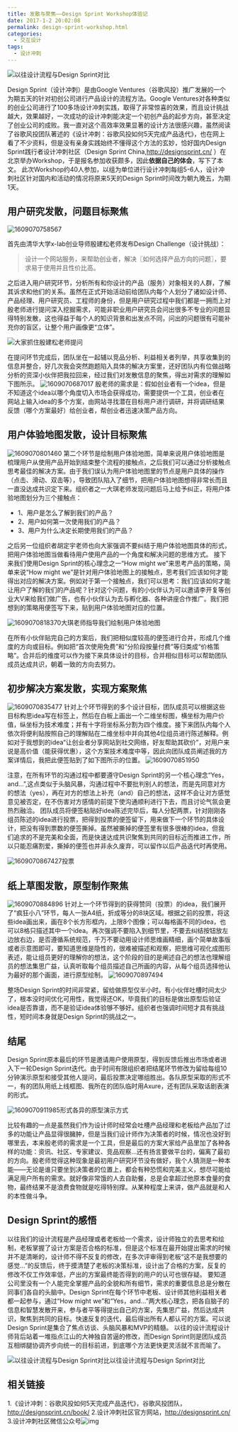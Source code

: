 ```yaml
---
title: 发散与聚焦——Design Sprint Workshop体验记
date: 2017-1-2 20:02:08
permalink: design-sprint-workshop.html
categories:
  - 交互设计
tags:
  - 设计冲刺
---
```


![以往设计流程与Design Sprint对比](http://pic.ftium4.com/vs-825x373.png)

Design Sprint（设计冲刺）是由Google Ventures（谷歌风投）推广发展的一个为期五天的针对初创公司进行产品设计的流程方法。Google Ventures对各种类似的创业公司进行了100多场设计冲刺实践，取得了非常惊喜的效果，而且设计挑战越大，效果越好，一次成功的设计冲刺能决定一个初创产品的起步方向，甚至决定了创业公司的成败。我一直对这个高效率效果显著的设计方法很感兴趣，虽然阅读了谷歌风投团队著述的《设计冲刺：谷歌风投如何5天完成产品迭代》，也在网上看了不少资料，但是没有亲身实践始终不懂得这个方法的玄妙，恰好国内Design Sprint践行者设计冲刺社区（Design Sprint China,http://designsprint.cn/ ）在北京举办Workshop，于是报名参加收获颇多，因此**依据自己的体会**，写下了本文。<!-- more -->
此次Workshop约40人参加，以组为单位进行设计冲刺每组5-6人，设计冲刺社区针对国内和活动的情况将原来5天的Design Sprint时间改为朝九晚五，为期1天。

## 用户研究发散，问题目标聚焦

![1609070758567](http://pic.ftium4.com/1609070758567.png)

首先由清华大学x-lab创业导师殷建松老师发布Design Challenge（设计挑战）：

> 设计一个网站服务，来帮助创业者，解决〖如何选择产品方向的问题〗，要求易于使用并且性价比高。

之后进入用户研究环节，分析所有和你设计的产品（服务）对象相关的人群，了解其诉求和他们的关系。虽然在正式开始活动前给团队内每个人划分了诸如设计师、产品经理、用户研究员、工程师的身份，但是用户研究过程中我们都是一拥而上对殷老师进行提问深入挖掘需求，可能非职业用户研究员会问出很多不专业的问题显得特别发散，这也得益于每个人的知识背景和出发点不同，问出的问题很有可能补充你的盲区，让整个用户画像更“立体”。

![](http://pic.ftium4.com/1609070662545.png)大家抓住殷建松老师提问

在提问环节完成后，团队坐在一起辅以竞品分析、利益相关者列举，共享收集到的信息并整合，好几次我会突然跑题陷入具体的解决方案里，还好团队内有位做战略分析的资深小伙伴把我拉回来，经过我们对发散信息的聚焦，得出对需求的理解如下图所示。
![1609070687017](http://pic.ftium4.com/1609070687017.png)
殷老师的需求是：假如创业者有一个idea，但是不知道这个idea以哪个角度切入市场会获得成功，需要提供一个工具，创业者在网站上输入idea的多个方案，由网站寻找潜在目标用户进行调研，并将调研结果反馈（哪个方案最好）给创业者，帮创业者迅速决策产品方向。

## 用户体验地图发散，设计目标聚焦

![1609070801460](http://pic.ftium4.com/1609070801460.png)
第二个环节是绘制用户体验地图，简单来说用户体验地图是梳理用户从使用产品开始到结束整个流程的接触点，之后我们可以通过分析接触点思考最佳的解决方案。由于我们误认为用户体验地图里的节点是用户具体的操作（点击、滑动、双击等），导致团队陷入了细节，把用户体验地图想得非常长而且一直没达成共识定下来。组织者之一大琪老师发现问题后马上给予纠正，将用户体验地图划分为三个接触点：

- 1、用户是怎么了解到我们的产品？
- 2、用户如何第一次使用我们的产品？
- 3、用户为什么决定长期使用我们的产品？

之后另一位组织者胡定宇老师也向大家强调不要纠结于用户体验地图具体的形式，把用户体验地图当做看待用户使用产品的一个角度和解决问题的思维方式。
接下来我们使用Design Sprint的核心理念之一“How might we”来思考产品的策略，简单来说“How might we”是针对用户体验地图上的接触点，思考我们应该如何才能得出对应的解决方案。例如对于第一个接触点，我们可以思考：我们应该如何才能让用户了解的我们的产品呢？针对这个问题，有的小伙伴认为可以邀请李开复等创业大V来给我们做广告，也有小伙伴认为去与孵化器、各种讲座合作推广。我们把想到的策略用便签写下来，贴到用户体验地图对应的位置。

![1609070818370](http://pic.ftium4.com/1609070818370.png)大琪老师指导我们绘制用户体验地图

在所有小伙伴贴完自己的方案后，我们把相似度较高的便签进行合并，形成几个维度的方向或目标。例如把“首次使用免费”和“分阶段按量付费”等归类成“价格策略”。合并后的维度可以作为接下来具体设计的目标，合并相似目标可以帮助团队成员达成共识，朝着一致的方向去努力。

## 初步解决方案发散，实现方案聚焦

![1609070835477](http://pic.ftium4.com/1609070835477.png)
针对上个环节得到的多个设计目标，团队成员可以根据这些目标构思idea写在标签上，然后在白板上画出一个二维坐标图，横坐标为用户价值，纵坐标为技术难度；并有十字将坐标系分割为四个维度。接下来团队内每个人依次将便利贴按照自己的理解贴在二维坐标中并向其他4位组员进行陈述解释。例如对于我想到的idea“让创业者分享网站到社交网络，好友帮助其砍价”，对用户来说是高价值（能获得优惠），这个方案技术难度中等，因此向团队成员阐述我的方案详情后，我把此便签贴到了如下图所示的位置。
![1609070851950](http://pic.ftium4.com/1609070851950.png)

注意，在所有环节的沟通过程中都要遵守Design Sprint的另一个核心理念“Yes，and…”,这点类似于头脑风暴，沟通过程中不要批判别人的想法，而是先同意对方的想法（yes），再在对方的想法上补充（and）自己的想法，这样不会让对方感觉意见被否定，在不伤害对方感情的前提下使沟通顺利进行下去，而且讨论气氛会更热烈融洽。
团队成员将便签粘贴好idea陈述完毕后，每人分配两票，针对刚刚各组员陈述的idea进行投票，把得到投票的便签留下，用来做下一个环节的具体设计，把没有得到票数的便签撕掉。虽然被撕掉的便签里有很多很棒的idea，但我们追求的不是完美和全面，而是快速达成共识聚焦到共同的目标近而推进工作，所以只能忍痛割爱，撕掉的便签也并非永久废弃，可以留作以后产品迭代时再使用。

![1609070867427](http://pic.ftium4.com/1609070867427.png)投票

## 纸上草图发散，原型制作聚焦

![1609070884896](http://pic.ftium4.com/1609070884896.png)
针对上一个环节得到的获得赞同（投票）的idea，我们展开了“疯狂小八”环节，每人一张A4纸，折成等分的8块区域。根据之前的投票，将这些idea画出来，画在8个长方形框内，上限8个图像；可以每格画不同的idea，也可以8格只描述其中一个idea。再次强调不要陷入到细节里，不要去纠结按钮放左边放右边，是否遵循系统规范，千万不要动用设计师思维画精细，画个简单故事版或者示意图即可，要知道思维是隐性的，很难被描述和观察，把思维可视化成图形表述，能让组员更好的理解你的想法，这个阶段的目的是阐述自己的想法也理解组员的想法集思广益，认真听取每个组员描述自己所画的内容，从每个组员选择他认为最好的那个画面，进行原型绘制。
![1609070897494](http://pic.ftium4.com/1609070897494.png)

整场Design Sprint的时间非常紧，留给做原型仅半小时。有小伙伴吐槽时间太少了，根本没时间优化可用性，我觉得还OK，毕竟我们的目标是做出原型后验证idea是否靠谱，而不是验证idea体验够不够好。组织者也强调时间短才具有挑战性，短时间本身就是Design Sprint的挑战之一。

## 结尾

Design Sprint原本最后的环节是邀请用户使用原型，得到反馈后推出市场或者进入下一轮Design Sprint迭代。由于时间有限组织者把结尾环节修改为留给每组10分钟演示原型和接受其他人提问，最后投票决定哪组胜出。各队原型采取的形式不一，有的团队用纸上线框图、我所在的团队临时用Axure，还有团队采取话剧表演的形式。

![1609070911985](http://pic.ftium4.com/1609070911985.png)形式各异的原型演示方式

比较有趣的一点是虽然我们作为设计师时经常会吐槽产品经理和老板给产品加了过多的功能让产品显得很臃肿，但是当我们设计师作为决策者的时候，情况也没好到哪里去，本来殷老师的需求是一个工具，但是最后的方案大家给产品里加了各种各样的功能：资讯、社区、专家建议、竞品观察…还有扬言要做平台的，偏离了最初的方向。殷老师觉得这种现象是最初用户研究环节没有做好，我个人猜测是一种本能——无论是谁只要坐到决策者的位置上，都会有种恐慌和完美主义，想尽可能给满足用户所有的需求。就好像非常饿的人去自助餐，总是会拿超过他原本食量的食物，最终结果不是浪费食物就是吃得特别撑。从某种程度上来讲，做产品就是和人的本性做斗争。

## Design Sprint的感悟

以往我们的设计流程是产品经理或者老板给一个需求，设计师独立的去思考和绘制，老板掌握了设计方案是否合格的标准，但是这个标准在最开始提出需求的时候并不是清晰的，设计师不得不反复的修改，在多次评审得到老板“这不是我想要的感觉…”的反馈后，终于摸清楚了老板的决策标准，设计出了合格的方案，反复的修改不仅工作效率低，产出的方案最终能否得到的用户的认可也很存疑。
要知道公司里没有一个人能完全掌握产品的全貌和所有细节，需求的重要信息总是分散在同事们各自的头脑中。Design Sprint在每个环节中老板、设计师其他利益相关者都一起参与，通过“How might we”和“Yes，and…”两大核心理念，把各自脑子的信息和智慧发散开来，参与者平等得提出自己的方案，先集思广益，然后达成共识，聚焦到共同的目标。快速反复的迭代，最后得出所有人都认可的方案。可以说Design Sprint是集合了焦点访谈、头脑风暴和MVP的精髓。
以往的设计流程设计师背后站着一堆指点江山的大神独自苦逼的修改，而Design Sprint则是团队成员互相绑腿协调齐步向统一的目标前进，到底哪个方法更快更灵活就不言而喻了。

![以往设计流程与Design Sprint对比](http://pic.ftium4.com/vs-825x373.png)以往设计流程与Design Sprint对比

## 相关链接

1.《设计冲刺：谷歌风投如何5天完成产品迭代》，谷歌风投团队，http://designsprint.cn/book/
2.设计冲刺社区官方网站，http://designsprint.cn/
3.设计冲刺社区微信公众号![img](http://www.ftium4.com/wp-content/uploads/2vma.jpg)